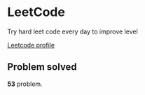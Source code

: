 # LeetCode

Try hard leet code every day to improve level

[ Leetcode profile ](https://leetcode.com/u/orgball2608/)

## Problem solved

**53** problem.
